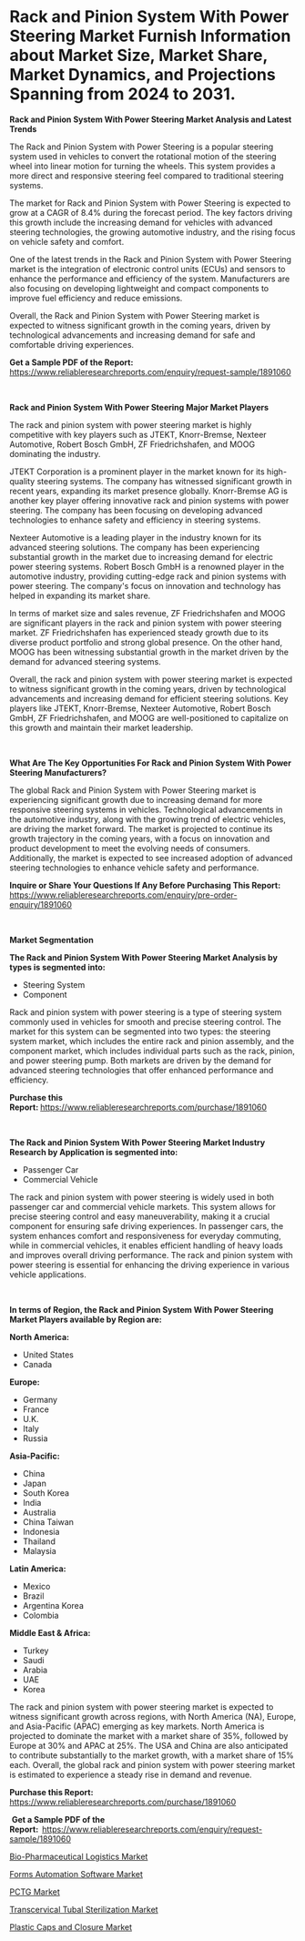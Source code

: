<p><h1>Rack and Pinion System With Power Steering Market Furnish Information about Market Size, Market Share, Market Dynamics, and Projections Spanning from 2024 to 2031.</h1></p><p><strong>Rack and Pinion System With Power Steering Market Analysis and Latest Trends</strong></p>
<p><p>The Rack and Pinion System with Power Steering is a popular steering system used in vehicles to convert the rotational motion of the steering wheel into linear motion for turning the wheels. This system provides a more direct and responsive steering feel compared to traditional steering systems.</p><p>The market for Rack and Pinion System with Power Steering is expected to grow at a CAGR of 8.4% during the forecast period. The key factors driving this growth include the increasing demand for vehicles with advanced steering technologies, the growing automotive industry, and the rising focus on vehicle safety and comfort.</p><p>One of the latest trends in the Rack and Pinion System with Power Steering market is the integration of electronic control units (ECUs) and sensors to enhance the performance and efficiency of the system. Manufacturers are also focusing on developing lightweight and compact components to improve fuel efficiency and reduce emissions.</p><p>Overall, the Rack and Pinion System with Power Steering market is expected to witness significant growth in the coming years, driven by technological advancements and increasing demand for safe and comfortable driving experiences.</p></p>
<p><strong>Get a Sample PDF of the Report:&nbsp;</strong> <a href="https://www.reliableresearchreports.com/enquiry/request-sample/1891060">https://www.reliableresearchreports.com/enquiry/request-sample/1891060</a></p>
<p>&nbsp;</p>
<p><strong>Rack and Pinion System With Power Steering Major Market Players</strong></p>
<p><p>The rack and pinion system with power steering market is highly competitive with key players such as JTEKT, Knorr-Bremse, Nexteer Automotive, Robert Bosch GmbH, ZF Friedrichshafen, and MOOG dominating the industry. </p><p>JTEKT Corporation is a prominent player in the market known for its high-quality steering systems. The company has witnessed significant growth in recent years, expanding its market presence globally. Knorr-Bremse AG is another key player offering innovative rack and pinion systems with power steering. The company has been focusing on developing advanced technologies to enhance safety and efficiency in steering systems.</p><p>Nexteer Automotive is a leading player in the industry known for its advanced steering solutions. The company has been experiencing substantial growth in the market due to increasing demand for electric power steering systems. Robert Bosch GmbH is a renowned player in the automotive industry, providing cutting-edge rack and pinion systems with power steering. The company's focus on innovation and technology has helped in expanding its market share.</p><p>In terms of market size and sales revenue, ZF Friedrichshafen and MOOG are significant players in the rack and pinion system with power steering market. ZF Friedrichshafen has experienced steady growth due to its diverse product portfolio and strong global presence. On the other hand, MOOG has been witnessing substantial growth in the market driven by the demand for advanced steering systems.</p><p>Overall, the rack and pinion system with power steering market is expected to witness significant growth in the coming years, driven by technological advancements and increasing demand for efficient steering solutions. Key players like JTEKT, Knorr-Bremse, Nexteer Automotive, Robert Bosch GmbH, ZF Friedrichshafen, and MOOG are well-positioned to capitalize on this growth and maintain their market leadership.</p></p>
<p>&nbsp;</p>
<p><strong>What Are The Key Opportunities For Rack and Pinion System With Power Steering Manufacturers?</strong></p>
<p><p>The global Rack and Pinion System with Power Steering market is experiencing significant growth due to increasing demand for more responsive steering systems in vehicles. Technological advancements in the automotive industry, along with the growing trend of electric vehicles, are driving the market forward. The market is projected to continue its growth trajectory in the coming years, with a focus on innovation and product development to meet the evolving needs of consumers. Additionally, the market is expected to see increased adoption of advanced steering technologies to enhance vehicle safety and performance.</p></p>
<p><strong>Inquire or Share Your Questions If Any Before Purchasing This Report:</strong> <a href="https://www.reliableresearchreports.com/enquiry/pre-order-enquiry/1891060">https://www.reliableresearchreports.com/enquiry/pre-order-enquiry/1891060</a></p>
<p>&nbsp;</p>
<p><strong>Market Segmentation</strong></p>
<p><strong>The Rack and Pinion System With Power Steering Market Analysis by types is segmented into:</strong></p>
<p><ul><li>Steering System</li><li>Component</li></ul></p>
<p><p>Rack and pinion system with power steering is a type of steering system commonly used in vehicles for smooth and precise steering control. The market for this system can be segmented into two types: the steering system market, which includes the entire rack and pinion assembly, and the component market, which includes individual parts such as the rack, pinion, and power steering pump. Both markets are driven by the demand for advanced steering technologies that offer enhanced performance and efficiency.</p></p>
<p><strong>Purchase this Report:&nbsp;</strong><a href="https://www.reliableresearchreports.com/purchase/1891060">https://www.reliableresearchreports.com/purchase/1891060</a></p>
<p>&nbsp;</p>
<p><strong>The Rack and Pinion System With Power Steering Market Industry Research by Application is segmented into:</strong></p>
<p><ul><li>Passenger Car</li><li>Commercial Vehicle</li></ul></p>
<p><p>The rack and pinion system with power steering is widely used in both passenger car and commercial vehicle markets. This system allows for precise steering control and easy maneuverability, making it a crucial component for ensuring safe driving experiences. In passenger cars, the system enhances comfort and responsiveness for everyday commuting, while in commercial vehicles, it enables efficient handling of heavy loads and improves overall driving performance. The rack and pinion system with power steering is essential for enhancing the driving experience in various vehicle applications.</p></p>
<p>&nbsp;</p>
<p><strong>In terms of Region, the Rack and Pinion System With Power Steering Market Players available by Region are:</strong></p>
<p>
    <p> <strong> North America: </strong>
        <ul>
            <li>United States</li>
            <li>Canada</li>
        </ul>
        </p> 
    <p> <strong> Europe: </strong>
        <ul>
            <li>Germany</li>
            <li>France</li>
            <li>U.K.</li>
            <li>Italy</li>
            <li>Russia</li>
        </ul>
        </p> 
    <p> <strong> Asia-Pacific: </strong>
        <ul>
            <li>China</li>
            <li>Japan</li>
            <li>South Korea</li>
            <li>India</li>
            <li>Australia</li>
            <li>China Taiwan</li>
            <li>Indonesia</li>
            <li>Thailand</li>
            <li>Malaysia</li>
        </ul>
        </p> 
    <p> <strong> Latin America: </strong>
        <ul>
            <li>Mexico</li>
            <li>Brazil</li>
            <li>Argentina Korea</li>
            <li>Colombia</li>
        </ul>
        </p> 
    <p> <strong> Middle East & Africa: </strong>
        <ul>
            <li>Turkey</li>
            <li>Saudi</li>
            <li>Arabia</li>
            <li>UAE</li>
            <li>Korea</li>
        </ul>
    </p>
    </p>
<p><p>The rack and pinion system with power steering market is expected to witness significant growth across regions, with North America (NA), Europe, and Asia-Pacific (APAC) emerging as key markets. North America is projected to dominate the market with a market share of 35%, followed by Europe at 30% and APAC at 25%. The USA and China are also anticipated to contribute substantially to the market growth, with a market share of 15% each. Overall, the global rack and pinion system with power steering market is estimated to experience a steady rise in demand and revenue.</p></p>
<p><strong>Purchase this Report: </strong><a href="https://www.reliableresearchreports.com/purchase/1891060">https://www.reliableresearchreports.com/purchase/1891060</a></p>
<p>&nbsp;<strong>Get a Sample PDF of the Report:&nbsp;&nbsp;</strong><a href="https://www.reliableresearchreports.com/enquiry/request-sample/1891060">https://www.reliableresearchreports.com/enquiry/request-sample/1891060</a></p>
<p><strong></strong></p>
<p><p><a href="https://gamy-alyssum-396.notion.site/Bio-Pharmaceutical-Logistics-Market-Size-Share-Trends-Analysis-Report-By-Material-By-Type-By-En-dabe6426e5fb48c4b3d9d7a0b0270c42">Bio-Pharmaceutical Logistics Market</a></p><p><a href="https://github.com/julyju69/Market-Research-Report-List-2/blob/main/forms-automation-software-market.md">Forms Automation Software Market</a></p><p><a href="https://view.publitas.com/reportprime-1/pctg-market-centers-on-aspects-such-as-market-growth-market-share-market-opportunity-and-projected-forecasts-spanning-from-2024-to-2031/">PCTG Market</a></p><p><a href="https://fearless-okapi-6c8.notion.site/Transcervical-Tubal-Sterilization-Market-Furnish-Information-about-Market-Size-Market-Share-Market-021d9fbd1cc14803b8b8eecb4c3b9774">Transcervical Tubal Sterilization Market</a></p><p><a href="https://view.publitas.com/reportprime-1/plastic-caps-and-closure-market-centers-on-aspects-such-as-market-growth-market-share-market-opportunity-and-projected-forecasts-spanning-from-2024-to-2031/">Plastic Caps and Closure Market</a></p></p>